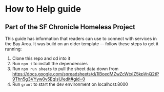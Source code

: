 
# How to Help guide 
## Part of the SF Chronicle Homeless Project

This guide has information that readers can use to connect with services in the Bay Area. It was build on an older template -- follow these steps to get it running:

1. Clone this repo and cd into it
1. Run `npm i` to install the dependencies
1. Run `npm run sheets` to pull the sheet data down from https://docs.google.com/spreadsheets/d/1lBoedMZwZcWtxlZ5kpVnQ2tP9Thn5g3VYyw0v5EqIsU/edit#gid=0
1. Run `grunt` to start the dev environment on localhost:8000